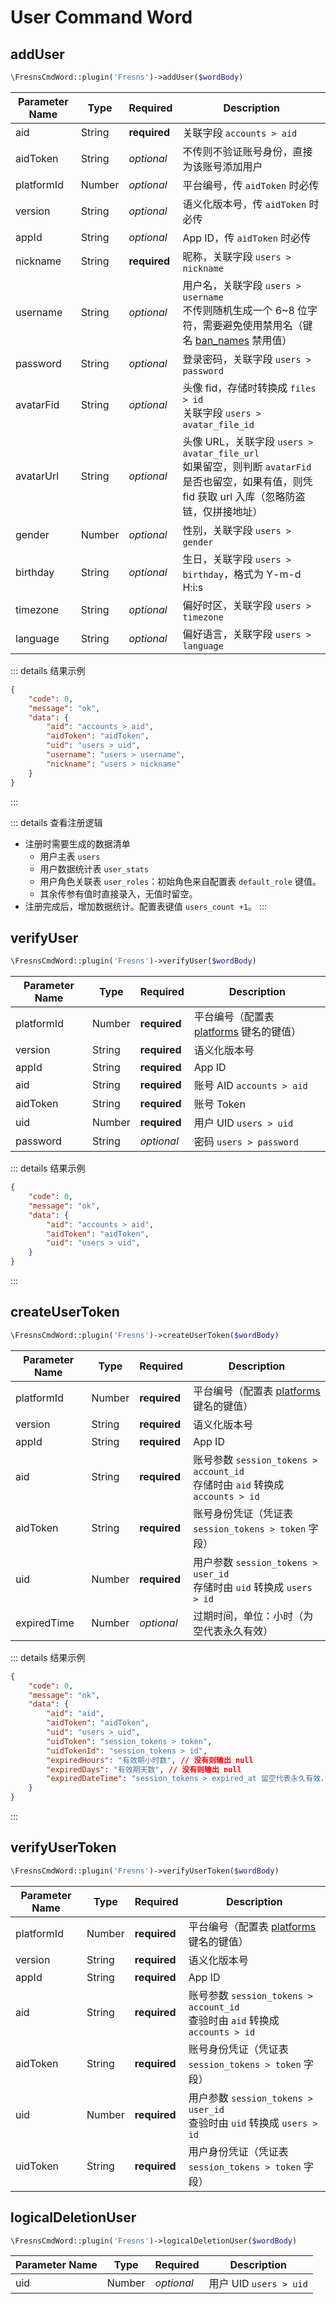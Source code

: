 # User Command Word

## addUser

```php
\FresnsCmdWord::plugin('Fresns')->addUser($wordBody)
```
| Parameter Name | Type | Required | Description |
| --- | --- | --- | --- |
| aid | String | **required** | 关联字段 `accounts > aid` |
| aidToken | String | *optional* | 不传则不验证账号身份，直接为该账号添加用户 |
| platformId | Number | *optional* | 平台编号，传 `aidToken` 时必传 |
| version | String | *optional* | 语义化版本号，传 `aidToken` 时必传 |
| appId | String | *optional* | App ID，传 `aidToken` 时必传 |
| nickname | String | **required** | 昵称，关联字段 `users > nickname` |
| username | String | *optional* | 用户名，关联字段 `users > username`<br>不传则随机生成一个 6~8 位字符，需要避免使用禁用名（键名 [ban_names](../../database/dictionary/ban-names.md) 禁用值） |
| password | String | *optional* | 登录密码，关联字段 `users > password` |
| avatarFid | String | *optional* | 头像 fid，存储时转换成 `files > id`<br>关联字段 `users > avatar_file_id` |
| avatarUrl | String | *optional* | 头像 URL，关联字段 `users > avatar_file_url`<br>如果留空，则判断 `avatarFid` 是否也留空，如果有值，则凭 fid 获取 url 入库（忽略防盗链，仅拼接地址） |
| gender | Number | *optional* | 性别，关联字段 `users > gender` |
| birthday | String | *optional* | 生日，关联字段 `users > birthday`，格式为 Y-m-d H:i:s |
| timezone | String | *optional* | 偏好时区，关联字段 `users > timezone` |
| language | String | *optional* | 偏好语言，关联字段 `users > language` |

::: details 结果示例
```json
{
    "code": 0,
    "message": "ok",
    "data": {
        "aid": "accounts > aid",
        "aidToken": "aidToken",
        "uid": "users > uid",
        "username": "users > username",
        "nickname": "users > nickname"
    }
}
```
:::

::: details 查看注册逻辑
- 注册时需要生成的数据清单
    - 用户主表 `users`
    - 用户数据统计表 `user_stats`
    - 用户角色关联表 `user_roles`：初始角色来自配置表 `default_role` 键值。
    - 其余传参有值时直接录入，无值时留空。
- 注册完成后，增加数据统计。配置表键值 `users_count +1`。
:::

## verifyUser

```php
\FresnsCmdWord::plugin('Fresns')->verifyUser($wordBody)
```
| Parameter Name | Type | Required | Description |
| --- | --- | --- | --- |
| platformId | Number | **required** | 平台编号（配置表 [platforms](../../database/dictionary/platforms.md) 键名的键值） |
| version | String | **required** | 语义化版本号 |
| appId | String | **required** | App ID |
| aid | String | **required** | 账号 AID `accounts > aid` |
| aidToken | String | **required** | 账号 Token |
| uid | Number | **required** | 用户 UID `users > uid` |
| password | String | *optional* | 密码 `users > password` |

::: details 结果示例
```json
{
    "code": 0,
    "message": "ok",
    "data": {
        "aid": "accounts > aid",
        "aidToken": "aidToken",
        "uid": "users > uid",
    }
}
```
:::

## createUserToken

```php
\FresnsCmdWord::plugin('Fresns')->createUserToken($wordBody)
```
| Parameter Name | Type | Required | Description |
| --- | --- | --- | --- |
| platformId | Number | **required** | 平台编号（配置表 [platforms](../../database/dictionary/platforms.md) 键名的键值） |
| version | String | **required** | 语义化版本号 |
| appId | String | **required** | App ID |
| aid | String | **required** | 账号参数 `session_tokens > account_id`<br>存储时由 `aid` 转换成 `accounts > id` |
| aidToken | String | **required** | 账号身份凭证（凭证表 `session_tokens > token` 字段） |
| uid | Number | **required** | 用户参数 `session_tokens > user_id`<br>存储时由 `uid` 转换成 `users > id` |
| expiredTime | Number | *optional* | 过期时间，单位：小时（为空代表永久有效） |

::: details 结果示例
```json
{
    "code": 0,
    "message": "ok",
    "data": {
        "aid": "aid",
        "aidToken": "aidToken",
        "uid": "users > uid",
        "uidToken": "session_tokens > token",
        "uidTokenId": "session_tokens > id",
        "expiredHours": "有效期小时数", // 没有则输出 null
        "expiredDays": "有效期天数", // 没有则输出 null
        "expiredDateTime": "session_tokens > expired_at 留空代表永久有效，格式为 Y-m-d H:i:s", // 没有则输出 null
    }
}
```
:::

## verifyUserToken

```php
\FresnsCmdWord::plugin('Fresns')->verifyUserToken($wordBody)
```
| Parameter Name | Type | Required | Description |
| --- | --- | --- | --- |
| platformId | Number | **required** | 平台编号（配置表 [platforms](../../database/dictionary/platforms.md) 键名的键值） |
| version | String | **required** | 语义化版本号 |
| appId | String | **required** | App ID |
| aid | String | **required** | 账号参数 `session_tokens > account_id`<br>查验时由 `aid` 转换成 `accounts > id` |
| aidToken | String | **required** | 账号身份凭证（凭证表 `session_tokens > token` 字段） |
| uid | Number | **required** | 用户参数 `session_tokens > user_id`<br>查验时由 `uid` 转换成 `users > id` |
| uidToken | String | **required** | 用户身份凭证（凭证表 `session_tokens > token` 字段） |

## logicalDeletionUser

```php
\FresnsCmdWord::plugin('Fresns')->logicalDeletionUser($wordBody)
```
| Parameter Name | Type | Required | Description |
| --- | --- | --- | --- |
| uid | Number | *optional* | 用户 UID `users > uid` |
